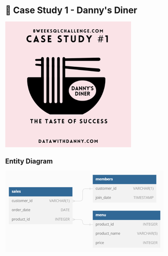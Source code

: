 # :chopsticks: Case Study 1 - Danny's Diner

<img src="c1.png" width="400" />

## Entity Diagram

![](image/diagram1.png)
